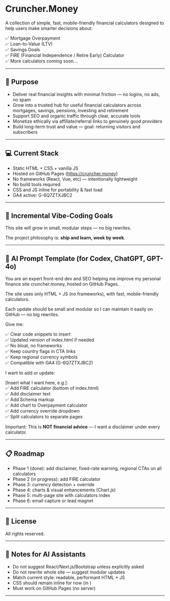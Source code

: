 # Cruncher.Money

A collection of simple, fast, mobile-friendly financial calculators designed to help users make smarter decisions about:

✅ Mortgage Overpayment  
✅ Loan-to-Value (LTV)  
✅ Savings Goals  
✅ FIRE (Financial Independence / Retire Early) Calculator  
✅ More calculators coming soon...

---

## 🎯 Purpose

- Deliver real financial insights with minimal friction — no logins, no ads, no spam  
- Grow into a trusted hub for useful financial calculators across mortgages, savings, pensions, investing and retirement  
- Support SEO and organic traffic through clear, accurate tools  
- Monetize ethically via affiliate/referral links to genuinely good providers  
- Build long-term trust and value — goal: returning visitors and subscribers

---

## 💻 Current Stack

- Static HTML + CSS + vanilla JS  
- Hosted on GitHub Pages (https://cruncher.money)  
- No frameworks (React, Vue, etc) — intentionally lightweight  
- No build tools required  
- CSS and JS inline for portability & fast load  
- GA4 active: G-6Q7ZTXJBC2  

---

## 🚀 Incremental Vibe-Coding Goals

This site will grow in small, modular steps — no big rewrites.

The project philosophy is: **ship and learn, week by week**.

---

## 🤖 AI Prompt Template (for Codex, ChatGPT, GPT-4o)

You are an expert front-end dev and SEO helping me improve my personal finance site cruncher.money, hosted on GitHub Pages.

The site uses only HTML + JS (no frameworks), with fast, mobile-friendly calculators.

Each update should be small and modular so I can maintain it easily on GitHub — no big rewrites.

Give me:

✅ Clear code snippets to insert  
✅ Updated version of index.html if needed  
✅ No bloat, no frameworks  
✅ Keep country flags in CTA links  
✅ Keep regional currency symbols  
✅ Compatible with GA4 (G-6Q7ZTXJBC2)  

I want to add or update:

[Insert what I want here, e.g.]:  
✅ Add FIRE calculator (bottom of index.html)  
✅ Add disclaimer text  
✅ Add Schema markup  
✅ Add chart to Overpayment calculator  
✅ Add currency override dropdown  
✅ Split calculators to separate pages  

Important: This is **NOT financial advice** — I want a disclaimer under every calculator.

---

## 📋 Roadmap

- Phase 1 (done): add disclaimer, fixed-rate warning, regional CTAs on all calculators  
- Phase 2 (in progress): add FIRE calculator  
- Phase 3: currency detection + override  
- Phase 4: charts & visual enhancements (Chart.js)  
- Phase 5: multi-page site with calculators index  
- Phase 6: email capture or lead magnet  

---

## 📄 License

All rights reserved.

---

## 🚀 Notes for AI Assistants

- Do not suggest React/Next.js/Bootstrap unless explicitly asked  
- Do not rewrite whole site — suggest modular updates  
- Match current style: readable, performant HTML + JS  
- CSS should remain inline for now (in <head>)  
- Must work on GitHub Pages (no server)

---


